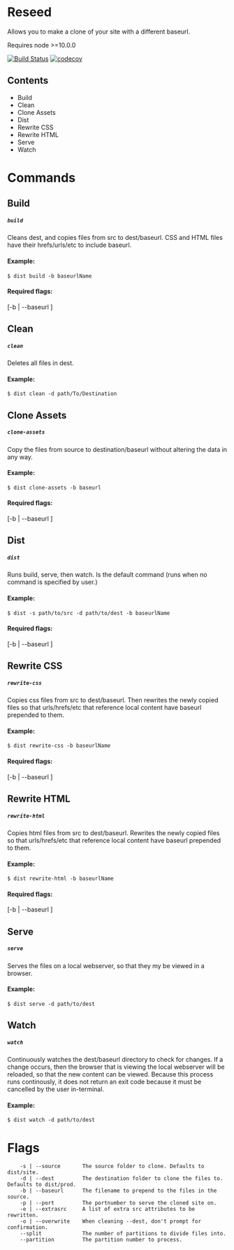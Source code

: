 # Reseed
Allows you to make a clone of your site with a different baseurl.

Requires node >=10.0.0

[![Build Status](https://travis-ci.com/CloudCannon/reseed.svg?token=PCpTqbePqYxMDyjhMTKF&branch=master)](https://travis-ci.com/CloudCannon/reseed)
[![codecov](https://codecov.io/gh/CloudCannon/reseed/branch/master/graph/badge.svg?token=Q4yyn9DLZ6)](https://codecov.io/gh/CloudCannon/reseed)



## Contents
<ul>
    <li> Build
    <li> Clean
    <li> Clone Assets
    <li> Dist
    <li> Rewrite CSS
    <li> Rewrite HTML
    <li> Serve
    <li> Watch
</ul>

# Commands


## Build
##### ```build```
Cleans dest, and copies files from src to dest/baseurl.
CSS and HTML files have their hrefs/urls/etc to include baseurl.

#### Example:

```
$ dist build -b baseurlName
```

#### Required flags:
[-b | --baseurl ]



## Clean
##### ```clean```

Deletes all files in dest.

#### Example:
```
$ dist clean -d path/To/Destination
```


## Clone Assets
##### ```clone-assets```
Copy the files from source to destination/baseurl without altering the data in any way.

#### Example:
```
$ dist clone-assets -b baseurl
```

#### Required flags:
[-b | --baseurl ]

## Dist
##### ```dist```
Runs build, serve, then watch.
Is the default command (runs when no command is specified by user.)

#### Example:
```
$ dist -s path/to/src -d path/to/dest -b baseurlName
```

#### Required flags:
[-b | --baseurl ]


## Rewrite CSS
##### ```rewrite-css```
Copies css files from src to dest/baseurl.
Then rewrites the newly copied files so that urls/hrefs/etc that reference local
content have baseurl prepended to them.

#### Example:
```
$ dist rewrite-css -b baseurlName
```
#### Required flags:
[-b | --baseurl ]


## Rewrite HTML
##### ```rewrite-html```
Copies html files from src to dest/baseurl.
Rewrites the newly copied files so that urls/hrefs/etc that reference local
content have baseurl prepended to them.

#### Example:
```
$ dist rewrite-html -b baseurlName
```

#### Required flags:
[-b | --baseurl ]

## Serve
##### ```serve```
Serves the files on a local webserver, so that they my be viewed in a browser.

#### Example:
```
$ dist serve -d path/to/dest
```


## Watch
##### ```watch```
Continuously watches the dest/baseurl directory to check for changes. If a change
occurs, then the browser that is viewing the local webserver will be reloaded, so
that the new content can be viewed. Because this process runs continously, it does
not return an exit code because it must be cancelled by the user in-terminal.

#### Example:
```
$ dist watch -d path/to/dest
```

# Flags
```
    -s | --source       The source folder to clone. Defaults to dist/site.
    -d | --dest         The destination folder to clone the files to. Defaults to dist/prod.
    -b | --baseurl      The filename to prepend to the files in the source.
    -p | --port         The portnumber to serve the cloned site on.
    -e | --extrasrc     A list of extra src attributes to be rewritten.
    -o | --overwrite    When cleaning --dest, don't prompt for confirmation.
    --split             The number of partitions to divide files into.
    --partition         The partition number to process.
```
